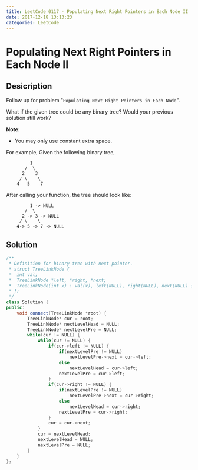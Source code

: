 ```yaml
---
title: LeetCode 0117 - Populating Next Right Pointers in Each Node II
date: 2017-12-18 13:13:23
categories: LeetCode
---
```

# Populating Next Right Pointers in Each Node II #

<!--more-->

## Desicription ##

Follow up for problem "`Populating Next Right Pointers in Each Node`".

What if the given tree could be any binary tree? Would your previous solution still work?

**Note:**

- You may only use constant extra space.

For example,
Given the following binary tree,

```
         1
       /  \
      2    3
     / \    \
    4   5    7
```

After calling your function, the tree should look like:

```
         1 -> NULL
       /  \
      2 -> 3 -> NULL
     / \    \
    4-> 5 -> 7 -> NULL
```

## Solution ##

```cpp
/**
 * Definition for binary tree with next pointer.
 * struct TreeLinkNode {
 *  int val;
 *  TreeLinkNode *left, *right, *next;
 *  TreeLinkNode(int x) : val(x), left(NULL), right(NULL), next(NULL) {}
 * };
 */
class Solution {
public:
    void connect(TreeLinkNode *root) {
        TreeLinkNode* cur = root;
        TreeLinkNode* nextLevelHead = NULL;
        TreeLinkNode* nextLevelPre = NULL;
        while(cur != NULL) {
            while(cur != NULL) {
                if(cur->left != NULL) {
                    if(nextLevelPre != NULL)
                        nextLevelPre->next = cur->left;
                    else
                        nextLevelHead = cur->left;
                    nextLevelPre = cur->left;
                }
                if(cur->right != NULL) {
                    if(nextLevelPre != NULL)
                        nextLevelPre->next = cur->right;
                    else
                        nextLevelHead = cur->right;
                    nextLevelPre = cur->right;
                }
                cur = cur->next;
            }
            cur = nextLevelHead;
            nextLevelHead = NULL;
            nextLevelPre = NULL;
        }        
    }
};
```